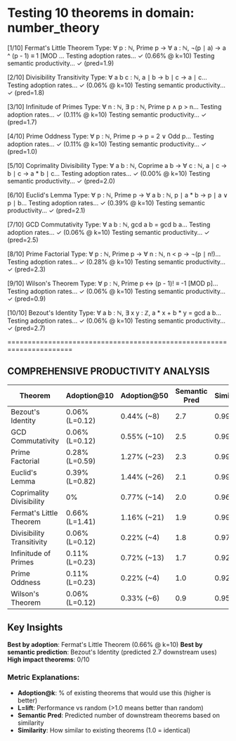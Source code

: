 Testing 10 theorems in domain: number_theory
======================================================================

[1/10] Fermat's Little Theorem
    Type: ∀ p : ℕ, Prime p → ∀ a : ℕ, ¬(p ∣ a) → a ^ (p - 1) ≡ 1 [MOD ...
    Testing adoption rates... ✓ (0.66% @ k=10)
    Testing semantic productivity... ✓ (pred=1.9)

[2/10] Divisibility Transitivity
    Type: ∀ a b c : ℕ, a ∣ b → b ∣ c → a ∣ c...
    Testing adoption rates... ✓ (0.06% @ k=10)
    Testing semantic productivity... ✓ (pred=1.8)

[3/10] Infinitude of Primes
    Type: ∀ n : ℕ, ∃ p : ℕ, Prime p ∧ p > n...
    Testing adoption rates... ✓ (0.11% @ k=10)
    Testing semantic productivity... ✓ (pred=1.7)

[4/10] Prime Oddness
    Type: ∀ p : ℕ, Prime p → p = 2 ∨ Odd p...
    Testing adoption rates... ✓ (0.11% @ k=10)
    Testing semantic productivity... ✓ (pred=1.0)

[5/10] Coprimality Divisibility
    Type: ∀ a b : ℕ, Coprime a b → ∀ c : ℕ, a ∣ c → b ∣ c → a * b ∣ c...
    Testing adoption rates... ✓ (0.00% @ k=10)
    Testing semantic productivity... ✓ (pred=2.0)

[6/10] Euclid's Lemma
    Type: ∀ p : ℕ, Prime p → ∀ a b : ℕ, p ∣ a * b → p ∣ a ∨ p ∣ b...
    Testing adoption rates... ✓ (0.39% @ k=10)
    Testing semantic productivity... ✓ (pred=2.1)

[7/10] GCD Commutativity
    Type: ∀ a b : ℕ, gcd a b = gcd b a...
    Testing adoption rates... ✓ (0.06% @ k=10)
    Testing semantic productivity... ✓ (pred=2.5)

[8/10] Prime Factorial
    Type: ∀ p : ℕ, Prime p → ∀ n : ℕ, n < p → ¬(p ∣ n!)...
    Testing adoption rates... ✓ (0.28% @ k=10)
    Testing semantic productivity... ✓ (pred=2.3)

[9/10] Wilson's Theorem
    Type: ∀ p : ℕ, Prime p ↔ (p - 1)! ≡ -1 [MOD p]...
    Testing adoption rates... ✓ (0.06% @ k=10)
    Testing semantic productivity... ✓ (pred=0.9)

[10/10] Bezout's Identity
    Type: ∀ a b : ℕ, ∃ x y : ℤ, a * x + b * y = gcd a b...
    Testing adoption rates... ✓ (0.06% @ k=10)
    Testing semantic productivity... ✓ (pred=2.7)

======================================================================

## COMPREHENSIVE PRODUCTIVITY ANALYSIS

| Theorem | Adoption@10 | Adoption@50 | Semantic Pred | Similarity | Category |
|---------|-------------|-------------|---------------|------------|----------|
| Bezout's Identity | 0.06% (L=0.12) | 0.44% (~8) | 2.7 | 0.995 | ◐ Moderate |
| GCD Commutativity | 0.06% (L=0.12) | 0.55% (~10) | 2.5 | 0.997 | ◐ Moderate |
| Prime Factorial | 0.28% (L=0.59) | 1.27% (~23) | 2.3 | 0.996 | ✓ Useful |
| Euclid's Lemma | 0.39% (L=0.82) | 1.44% (~26) | 2.1 | 0.997 | ✓ Useful |
| Coprimality Divisibility | 0% | 0.77% (~14) | 2.0 | 0.960 | ◐ Moderate |
| Fermat's Little Theorem | 0.66% (L=1.41) | 1.16% (~21) | 1.9 | 0.996 | ✓ Useful |
| Divisibility Transitivity | 0.06% (L=0.12) | 0.22% (~4) | 1.8 | 0.979 | ◐ Moderate |
| Infinitude of Primes | 0.11% (L=0.23) | 0.72% (~13) | 1.7 | 0.921 | ◐ Moderate |
| Prime Oddness | 0.11% (L=0.23) | 0.22% (~4) | 1.0 | 0.924 | ○ Low |
| Wilson's Theorem | 0.06% (L=0.12) | 0.33% (~6) | 0.9 | 0.951 | ○ Low |

## Key Insights

**Best by adoption**: Fermat's Little Theorem (0.66% @ k=10)
**Best by semantic prediction**: Bezout's Identity (predicted 2.7 downstream uses)
**High impact theorems**: 0/10

### Metric Explanations:
- **Adoption@k**: % of existing theorems that would use this (higher is better)
- **L=lift**: Performance vs random (>1.0 means better than random)
- **Semantic Pred**: Predicted number of downstream theorems based on similarity
- **Similarity**: How similar to existing theorems (1.0 = identical)
